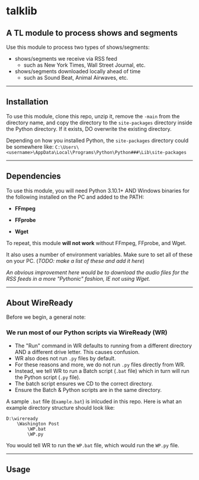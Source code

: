 # talklib

## A TL module to process shows and segments

Use this module to process two types of shows/segments:
- shows/segments we receive via RSS feed
    - such as New York Times, Wall Street Journal, etc.
- shows/segments downloaded locally ahead of time
    - such as Sound Beat, Animal Airwaves, etc.

---
## Installation

To use this module, clone this repo, unzip it, remove the `-main` from the directory name, and copy the directory to the `site-packages` directory inside the Python directory. If it exists, DO overwrite the existing directory.

Depending on how you installed Python, the `site-packages` directory could be somewhere like: `C:\Users\<username>\AppData\Local\Programs\Python\Python###\Lib\site-packages`

---

## Dependencies

To use this module, you will need Python 3.10.1+ AND Windows binaries for the following installed on the PC and added to the PATH:

- **FFmpeg**

- **FFprobe**

- **Wget**

To repeat, this module **will not work** without FFmpeg, FFprobe, and Wget.

It also uses a number of environment variables. Make sure to set all of these on your PC. (*TODO: make a list of these and add it here*)


*An obvious improvement here would be to download the audio files for the RSS feeds in a more "Pythonic" fashion, IE not using Wget.*

---

## About WireReady

Before we begin, a general note:

### We run most of our Python scripts via WireReady (WR)
- The "Run" command in WR defaults to running from a different directory AND a different drive letter. This causes confusion.
- WR also does not run `.py` files by default. 
- For these reasons and more, we do not run `.py` files directly from WR.
- Instead, we tell WR to run a Batch script (`.bat` file) which in turn will run the Python script (`.py` file). 
- The batch script ensures we CD to the correct directory.
- Ensure the Batch & Python scripts are in the same directory.

A sample `.bat` file (`Example.bat`) is inlcuded in this repo. Here is what an example directory structure should look like:
````
D:\wireready
    \Washington Post
        \WP.bat
        \WP.py
````
You would tell WR to run the `WP.bat` file, which would run the `WP.py` file.

----

## Usage


